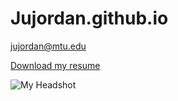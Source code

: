 # Jujordan.github.io
jujordan@mtu.edu


[Download my resume](Jordan%20Justin%20Resume%2009-24-2024%202.pdf)


<img src="{{ site.baseurl }}/MTU_headshot.jpg" alt="My Headshot" class="img-fluid">
